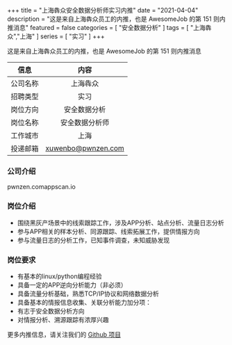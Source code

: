 +++
title = "上海犇众安全数据分析师实习内推"
date = "2021-04-04"
description = "这是来自上海犇众员工的内推，也是 AwesomeJob 的第 151 则内推消息"
featured = false
categories = [
    "安全数据分析"
]
tags = [
    "上海犇众","上海"
]
series = [
    "实习"
]
+++

这是来自上海犇众员工的内推，也是 AwesomeJob 的第 151 则内推消息
<!--more-->

| 信息 | 内容 |
| :-----:| :----: |
| 公司名称 | 上海犇众 |
| 招聘类型 | 实习 |
| 岗位方向 | 安全数据分析 |
| 岗位名称 | 安全数据分析师 |
| 工作城市 | 上海 |
| 投递邮箱 | xuwenbo@pwnzen.com |

### 公司介绍

pwnzen.comappscan.io

### 岗位介绍

- 围绕黑灰产场景中的线索跟踪工作，涉及APP分析、站点分析、流量日志分析
- 参与APP相关的样本分析、同源跟踪、线索拓展工作，提供情报方向
- 参与流量日志的分析工作，已知事件调查，未知威胁发现

### 岗位要求

- 有基本的linux/python编程经验
- 具备一定的APP逆向分析能力（非必须）
- 具备流量分析基础，熟悉TCP/IP协议和网络数据分析
- 具备基本的情报信息收集、关联分析能力加分项：
- 有志于安全数据分析方向
- 对情报分析、溯源跟踪有浓厚兴趣

更多内推信息，请关注我们的 [Github 项目](https://github.com/Dikea/AwesomeJob)

